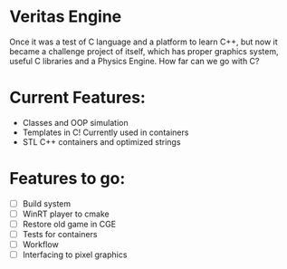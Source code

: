 # Veritas Engine
Once it was a test of C language and a platform to learn C++, but now it became a challenge project of itself, which has proper graphics system, useful C libraries and a Physics Engine. How far can we go with C?

# Current Features:
 - Classes and OOP simulation
 - Templates in C! Currently used in containers
 - STL C++ containers and optimized strings

# Features to go:
- [ ] Build system
- [ ] WinRT player to cmake
- [ ] Restore old game in CGE
- [ ] Tests for containers
- [ ] Workflow
- [ ] Interfacing to pixel graphics
